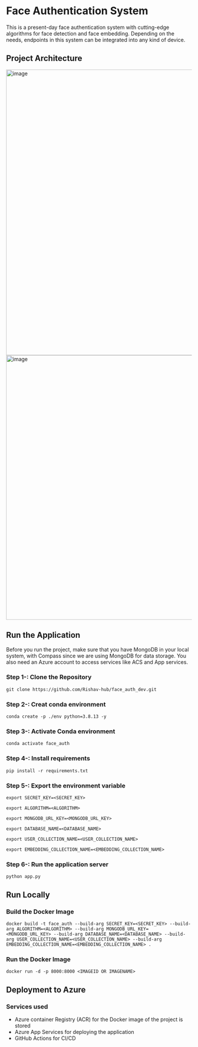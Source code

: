 # Face Authentication System

This is a present-day face authentication system with cutting-edge algorithms for face detection and face embedding. Depending on the needs, endpoints in this system can be integrated into any kind of device. 

## Project Architecture
<img width="773" alt="image" src="https://user-images.githubusercontent.com/57321948/210045920-cc545886-1053-44f2-a491-e2ce8a3d18ce.png">

<img width="716" alt="image" src="https://user-images.githubusercontent.com/57321948/209801055-d2b2b882-b6a3-45ec-80e4-d794b021200b.png">


## Run the Application
Before you run the project, make sure that you have MongoDB in your local system, with Compass since we are using MongoDB for data storage. You also need an Azure account to access services like ACS and App services.

### Step 1-: Clone the Repository
```
git clone https://github.com/Rishav-hub/face_auth_dev.git
```

### Step 2-: Creat conda environment
```
conda create -p ./env python=3.8.13 -y
```

### Step 3-: Activate Conda environment
```
conda activate face_auth
```

### Step 4-: Install requirements
```
pip install -r requirements.txt
```

### Step 5-: Export the environment variable
```
export SECRET_KEY=<SECRET_KEY>

export ALGORITHM=<ALGORITHM>

export MONGODB_URL_KEY=<MONGODB_URL_KEY>

export DATABASE_NAME=<DATABASE_NAME>

export USER_COLLECTION_NAME=<USER_COLLECTION_NAME>

export EMBEDDING_COLLECTION_NAME=<EMBEDDING_COLLECTION_NAME>
```

### Step 6-: Run the application server
```
python app.py
```

## Run Locally

### Build the Docker Image
```
docker build -t face_auth --build-arg SECRET_KEY=<SECRET_KEY> --build-arg ALGORITHM=<ALGORITHM> --build-arg MONGODB_URL_KEY=<MONGODB_URL_KEY> --build-arg DATABASE_NAME=<DATABASE_NAME> --build-arg USER_COLLECTION_NAME=<USER_COLLECTION_NAME> --build-arg EMBEDDING_COLLECTION_NAME=<EMBEDDING_COLLECTION_NAME> . 
```

### Run the Docker Image

```
docker run -d -p 8000:8000 <IMAGEID OR IMAGENAME>
```
## Deployment to Azure

### Services used
- Azure container Registry (ACR) for the Docker image of the project is stored
- Azure App Services for deploying the application
- GitHub Actions for CI/CD


